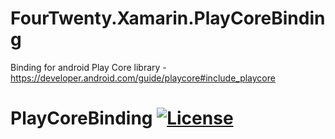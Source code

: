 # FourTwenty.Xamarin.PlayCoreBinding
Binding for android Play Core library - https://developer.android.com/guide/playcore#include_playcore

# PlayCoreBinding <a href="https://github.com/4TwentySolutions"><img alt="License" src="https://img.shields.io/static/v1?label=GitHub&message=4TwentySolutions&color=533daf"/></a>


